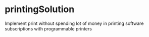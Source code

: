 # printingSolution
Implement print without spending lot of money in printing software subscriptions with programmable printers
